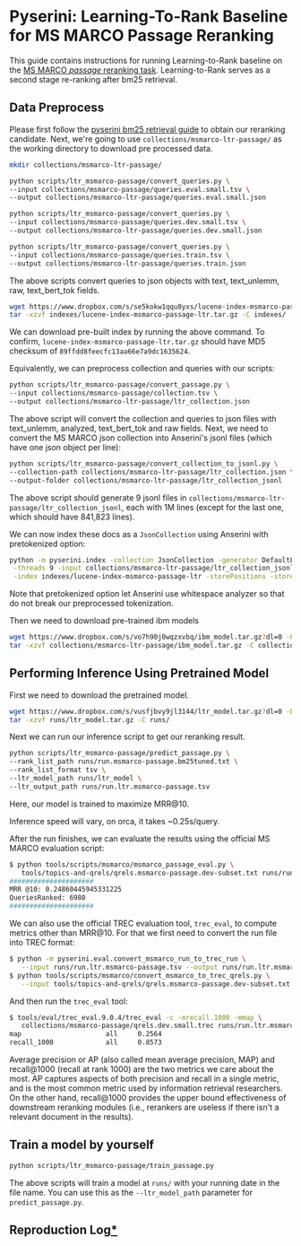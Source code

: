 # Pyserini: Learning-To-Rank Baseline for MS MARCO Passage Reranking

This guide contains instructions for running Learning-to-Rank baseline on the [MS MARCO *passage* reranking task](https://microsoft.github.io/msmarco/).
Learning-to-Rank serves as a second stage re-ranking after bm25 retrieval.

## Data Preprocess
Please first follow the [pyserini bm25 retrieval guide](https://github.com/castorini/pyserini/blob/master/docs/experiments-msmarco-passage.md) to obtain our reranking candidate.
Next, we're going to use `collections/msmarco-ltr-passage/` as the working directory to download pre processed data.

```bash
mkdir collections/msmarco-ltr-passage/

python scripts/ltr_msmarco-passage/convert_queries.py \
--input collections/msmarco-passage/queries.eval.small.tsv \
--output collections/msmarco-ltr-passage/queries.eval.small.json 

python scripts/ltr_msmarco-passage/convert_queries.py \
--input collections/msmarco-passage/queries.dev.small.tsv \
--output collections/msmarco-ltr-passage/queries.dev.small.json

python scripts/ltr_msmarco-passage/convert_queries.py \
--input collections/msmarco-passage/queries.train.tsv \
--output collections/msmarco-ltr-passage/queries.train.json

```
The above scripts convert queries to json objects with text, text_unlemm, raw, text_bert_tok fields.


```bash
wget https://www.dropbox.com/s/se5kokw1qqu8yxs/lucene-index-msmarco-passage-ltr.tar.gz?dl=0 -P indexes/ 
tar -xzvf indexes/lucene-index-msmarco-passage-ltr.tar.gz -C indexes/
```
We can download pre-built index by running the above command.
To confirm, `lucene-index-msmarco-passage-ltr.tar.gz` should have MD5 checksum of `89ffdd8feecfc13aa66e7a9dc1635624`.

Equivalently, we can preprocess collection and queries with our scripts:

```bash
python scripts/ltr_msmarco-passage/convert_passage.py \
--input collections/msmarco-passage/collection.tsv \
--output collections/msmarco-ltr-passage/ltr_collection.json 

```

The above script will convert the collection and queries to json files with text_unlemm, analyzed, text_bert_tok and raw fields.
Next, we need to convert the MS MARCO json collection into Anserini's jsonl files (which have one json object per line):

```bash
python scripts/ltr_msmarco-passage/convert_collection_to_jsonl.py \
--collection-path collections/msmarco-ltr-passage/ltr_collection.json \
--output-folder collections/msmarco-ltr-passage/ltr_collection_jsonl 
```
The above script should generate 9 jsonl files in `collections/msmarco-ltr-passage/ltr_collection_jsonl`, each with 1M lines (except for the last one, which should have 841,823 lines).

We can now index these docs as a `JsonCollection` using Anserini with pretokenized option:

```bash
python -m pyserini.index -collection JsonCollection -generator DefaultLuceneDocumentGenerator \
 -threads 9 -input collections/msmarco-ltr-passage/ltr_collection_jsonl  \
 -index indexes/lucene-index-msmarco-passage-ltr -storePositions -storeDocvectors -storeRaw -pretokenized
```

Note that pretokenized option let Anserini use whitespace analyzer so that do not break our preprocessed tokenization.

Then we need to download pre-trained ibm models
```bash
wget https://www.dropbox.com/s/vo7h90j0wqzxvbq/ibm_model.tar.gz?dl=0 -P collections/msmarco-ltr-passage/
tar -xzvf collections/msmarco-ltr-passage/ibm_model.tar.gz -C collections/msmarco-ltr-passage/

```
## Performing Inference Using Pretrained Model
First we need to download the pretrained model.

```bash
wget https://www.dropbox.com/s/vusfjbvy9jl3144/ltr_model.tar.gz?dl=0 -P runs/
tar -xzvf runs/ltr_model.tar.gz -C runs/

```
Next we can run our inference script to get our reranking result.

```bash
python scripts/ltr_msmarco-passage/predict_passage.py \
--rank_list_path runs/run.msmarco-passage.bm25tuned.txt \
--rank_list_format tsv \
--ltr_model_path runs/ltr_model \
--ltr_output_path runs/run.ltr.msmarco-passage.tsv 
```

Here, our model is trained to maximize MRR@10.

Inference speed will vary, on orca, it takes ~0.25s/query.

After the run finishes, we can evaluate the results using the official MS MARCO evaluation script:


```bash
$ python tools/scripts/msmarco/msmarco_passage_eval.py \
   tools/topics-and-qrels/qrels.msmarco-passage.dev-subset.txt runs/run.ltr.msmarco-passage.tsv
#####################
MRR @10: 0.24860445945331225
QueriesRanked: 6980
#####################
```

We can also use the official TREC evaluation tool, `trec_eval`, to compute metrics other than MRR@10.
For that we first need to convert the run file into TREC format:

```bash
$ python -m pyserini.eval.convert_msmarco_run_to_trec_run \
   --input runs/run.ltr.msmarco-passage.tsv --output runs/run.ltr.msmarco-passage.trec
$ python tools/scripts/msmarco/convert_msmarco_to_trec_qrels.py \
   --input tools/topics-and-qrels/qrels.msmarco-passage.dev-subset.txt --output collections/msmarco-passage/qrels.dev.small.trec
```

And then run the `trec_eval` tool:

```bash
$ tools/eval/trec_eval.9.0.4/trec_eval -c -mrecall.1000 -mmap \
   collections/msmarco-passage/qrels.dev.small.trec runs/run.ltr.msmarco-passage.trec
map                     all     0.2564
recall_1000             all     0.8573         	
```

Average precision or AP (also called mean average precision, MAP) and recall@1000 (recall at rank 1000) are the two metrics we care about the most.
AP captures aspects of both precision and recall in a single metric, and is the most common metric used by information retrieval researchers.
On the other hand, recall@1000 provides the upper bound effectiveness of downstream reranking modules (i.e., rerankers are useless if there isn't a relevant document in the results).

## Train a model by yourself
```bash
python scripts/ltr_msmarco-passage/train_passage.py   	
```
The above scripts will train a model at `runs/` with your running date in the file name. You can use this as the `--ltr_model_path` parameter for `predict_passage.py`.

## Reproduction Log[*](reproducibility.md)